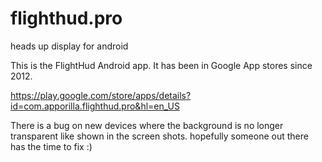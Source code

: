 # flighthud.pro
heads up display for android

This is the FlightHud Android app.  It has been in Google App stores since 2012. 

https://play.google.com/store/apps/details?id=com.apporilla.flighthud.pro&hl=en_US

There is a bug on new devices where the background is no longer transparent like shown in the screen shots.  hopefully someone out there has the time to fix :)

